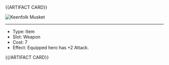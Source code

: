 <!-- ======================================

How to Contribute: https://ggs.wiki/r/howto

Artifact-specific info: https://github.com/GGS-ORG/artifact/blob/master/README.md

====================================== -->


{{ARTIFACT CARD}}

<!-- Card image goes here. -->

![Keenfolk Musket](https://i.imgur.com/uul6Q9P.jpg)

---

<!-- Card description goes here. -->

* Type: Item
* Slot: Weapon
* Cost: 7
* Effect: Equipped hero has +2 Attack. 

{{/ARTIFACT CARD}}
